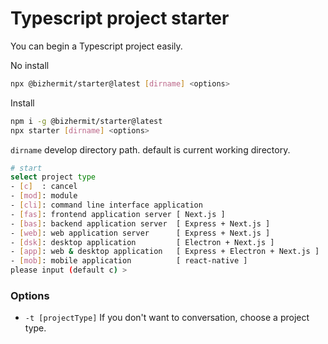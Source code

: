 # Typescript project starter

You can begin a Typescript project easily.

No install
```bash
npx @bizhermit/starter@latest [dirname] <options>
```

Install
```bash
npm i -g @bizhermit/starter@latest
npx starter [dirname] <options>
```

`dirname` develop directory path. default is current working directory.

```bash
# start
select project type
- [c]  : cancel
- [mod]: module
- [cli]: command line interface application
- [fas]: frontend application server [ Next.js ]
- [bas]: backend application server  [ Express + Next.js ]
- [web]: web application server      [ Express + Next.js ]
- [dsk]: desktop application         [ Electron + Next.js ]
- [app]: web & desktop application   [ Express + Electron + Next.js ]
- [mob]: mobile application          [ react-native ]
please input (default c) >
```

### Options

* `-t [projectType]` If you don't want to conversation, choose a project type.
